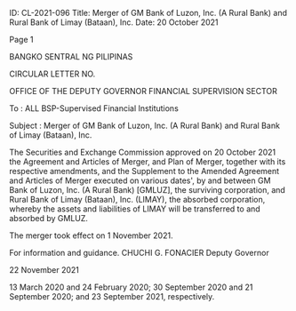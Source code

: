 ID: CL-2021-096
Title: Merger of GM Bank of Luzon, Inc. (A Rural Bank) and Rural Bank of Limay (Bataan), Inc.
Date: 20 October 2021

Page 1

BANGKO SENTRAL NG PILIPINAS

CIRCULAR LETTER NO.

OFFICE OF THE DEPUTY GOVERNOR FINANCIAL SUPERVISION SECTOR

To : ALL BSP-Supervised Financial Institutions

Subject : Merger of GM Bank of Luzon, Inc. (A Rural Bank) and Rural Bank of Limay (Bataan), Inc.

The Securities and Exchange Commission approved on 20 October 2021 the Agreement and Articles of Merger, and Plan of Merger, together with its respective amendments, and the Supplement to the Amended Agreement and Articles of Merger executed on various dates', by and between GM Bank of Luzon, Inc. (A Rural Bank) [GMLUZ], the surviving corporation, and Rural Bank of Limay (Bataan), Inc. (LIMAY), the absorbed corporation, whereby the assets and liabilities of LIMAY will be transferred to and absorbed by GMLUZ.

The merger took effect on 1 November 2021.

For information and guidance. CHUCHI G. FONACIER Deputy Governor

22 November 2021

13 March 2020 and 24 February 2020; 30 September 2020 and 21 September 2020; and 23 September 2021, respectively.